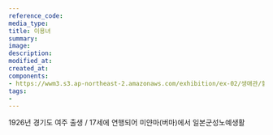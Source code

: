```yaml
---
reference_code:
media_type:
title: 이용녀
summary: 
image:
description:
modified_at:
created_at:
components:
- https://wwm3.s3.ap-northeast-2.amazonaws.com/exhibition/ex-02/생애관/할머니들/이용녀.JPG
tags:
-
---
```


1926년 경기도 여주 출생 / 17세에 연행되어 미얀마(버마)에서 일본군성노예생활